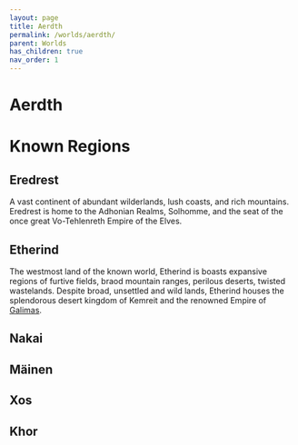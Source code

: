 ```yaml
---
layout: page
title: Aerdth
permalink: /worlds/aerdth/
parent: Worlds
has_children: true
nav_order: 1
---
```


# Aerdth

# Known Regions

## Eredrest
A vast continent of abundant wilderlands, lush coasts, and rich mountains. Eredrest is home to the Adhonian Realms, Solhomme, and the seat of the once great Vo-Tehlenreth Empire of the Elves.

## Etherind
The westmost land of the known world, Etherind is boasts expansive regions of furtive fields, braod mountain ranges, perilous deserts, twisted wastelands.  Despite broad, unsettled and wild lands, Etherind houses the splendorous desert kingdom of Kemreit and the renowned Empire of [Galimas](/cosm_campaign_setting/worlds/aerdth/galimas/).

## Nakai

## Mäinen

## Xos

## Khor
